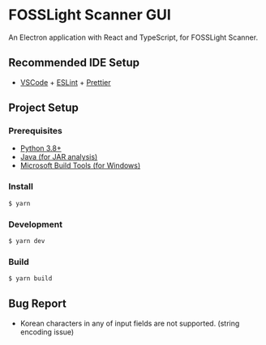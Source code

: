 # FOSSLight Scanner GUI

An Electron application with React and TypeScript, for FOSSLight Scanner.

## Recommended IDE Setup

- [VSCode](https://code.visualstudio.com/) + [ESLint](https://marketplace.visualstudio.com/items?itemName=dbaeumer.vscode-eslint) + [Prettier](https://marketplace.visualstudio.com/items?itemName=esbenp.prettier-vscode)

## Project Setup

### Prerequisites

- [Python 3.8+](https://www.python.org/downloads/)
- [Java (for JAR analysis)](https://www.oracle.com/java/technologies/downloads/)
- [Microsoft Build Tools (for Windows)](https://visualstudio.microsoft.com/ko/visual-cpp-build-tools/)

### Install

```bash
$ yarn
```

### Development

```bash
$ yarn dev
```

### Build

```bash
$ yarn build
```

## Bug Report

- Korean characters in any of input fields are not supported. (string encoding issue)
